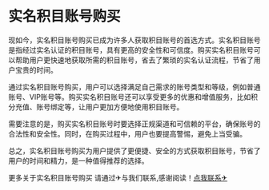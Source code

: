 # 实名积目账号购买

现如今，实名积目账号购买已成为许多人获取积目账号的首选方式。实名积目账号是指经过实名认证的积目账号，具有更高的安全性和可信度。购买实名积目账号可以帮助用户更快速地获取所需的积目账号，省去了繁琐的实名认证流程，节省了用户宝贵的时间。

通过实名积目账号购买，用户可以选择满足自己需求的账号类型和等级，例如普通账号、VIP账号等。购买实名积目账号还可以享受更多的优惠和增值服务，比如积分充值、账号绑定等，让用户更加方便地使用积目账号。

需要注意的是，购买实名积目账号时要选择正规渠道和可信赖的平台，确保账号的合法性和安全性。同时，在购买过程中，用户也要提高警惕，避免上当受骗。

总之，实名积目账号购买为用户提供了更便捷、安全的方式获取积目账号，节省了用户的时间和精力，是一种值得推荐的选择。

更多关于实名积目账号购买 请通过✈与我们联系,感谢阅读！[点我联系✈](https://dev.G208.com)